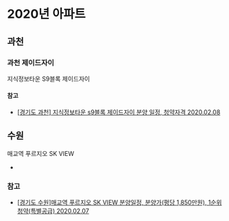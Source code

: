 # 2020년 아파트

## 과천
### 과천 제이드자이
지식정보타운 S9블록 제이드자이

#### 참고
* [[경기도 과천] 지식정보타운 s9블록 제이드자이 분양 일정, 청약자격 2020.02.08](https://landnmoney.tistory.com/419)


## 수원
매교역 푸르지오 SK VIEW

* [](http://www.prugio.com/house/2020/maegyo/index_w.aspx)

### 참고
* [[경기도 수원]매교역 푸르지오 SK VIEW 분양일정, 분양가(평당 1,850만원), 1순위청약(특별공급) 2020.02.07](https://landnmoney.tistory.com/418?category=792897)
